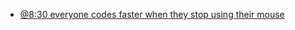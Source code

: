 - [@8:30 everyone codes faster when they stop using their mouse](https://youtu.be/WkT8ZC4ncX8?t=510)
